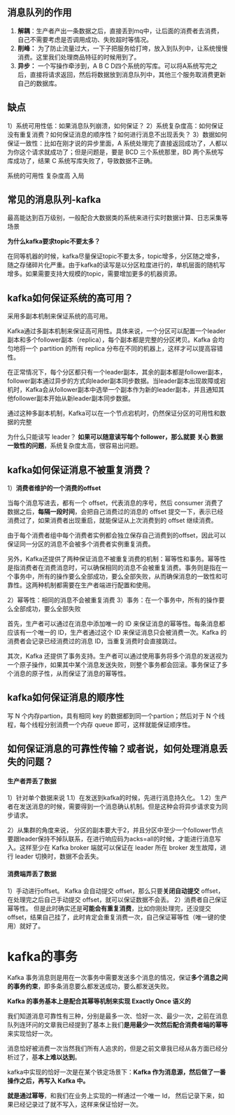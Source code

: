 ## 消息队列的作用

1) **解耦**：生产者产出一条数据之后，直接丢到mq中，让后面的消费者去消费，自己不需要考虑是否调用成功、失败超时等情况。
2) **削峰：** 为了防止流量过大，一下子把服务给打垮，放入到队列中，让系统慢慢消费。这里我们处理商品特征的时候用到了。
4) **异步：** 一个写操作牵涉到，A B C D四个系统的写库。可以将A系统写完之后，直接将请求返回，然后将数据放到消息队列中，其他三个服务取消费更新自己的数据库。

## 缺点

1）系统可用性低：如果消息队列崩溃，如何保证？
2）系统复杂度高：如何保证没有重复消费？如何保证消息的顺序性？如何进行消息不出现丢失？
3）数据如何保证一致性：比如在刚才说的异步里面，A 系统处理完了直接返回成功了，人都以为你这个请求就成功了；但是问题是，要是 BCD 三个系统那里，BD 两个系统写库成功了，结果 C 系统写库失败了，导致数据不正确。

系统的可用性
复杂度高
入局

## 常见的消息队列-kafka


最高能达到百万级别，一般配合大数据类的系统来进行实时数据计算、日志采集等场景

**为什么kafka要求topic不要太多？**

在同等机器的时候，kafka尽量保证topic不要太多，topic增多，分区随之增多，随之存储碎片化严重。由于kafka的读写是以分区粒度进行的，单机层面的随机写增多。如果需要支持大规模的topic，需要增加更多的机器资源。


## kafka如何保证系统的高可用？

采用多副本机制来保证系统的高可用。

Kafka通过多副本机制来保证高可用性。具体来说，一个分区可以配置一个leader副本和多个follower副本（replica），每个副本都是完整的分区拷贝。Kafka 会均匀地将一个 partition 的所有 replica 分布在不同的机器上，这样才可以提高容错性。

在正常情况下，每个分区都只有一个leader副本，其余的副本都是follower副本，follower副本通过异步的方式向leader副本同步数据。当leader副本出现故障或宕机时，Kafka会从follower副本中选举一个副本作为新的leader副本，并且通知其他follower副本开始从新leader副本同步数据。

通过这种多副本机制，Kafka可以在一个节点宕机时，仍然保证分区的可用性和数据的完整


为什么只能读写 leader？
	**如果可以随意读写每个 follower，那么就要 关心 数据一致性的问题**，系统复杂度太高，很容易出问题。



## kafka如何保证消息不被重复消费？

1）**消费者维护的一个消费的offset**

当每个消息写进去，都有一个 offset，代表消息的序号，然后 consumer 消费了数据之后，**每隔一段时间**，会把自己消费过的消息的 offset 提交一下，表示已经消费过了，如果消费者出现重启，就能保证从上次消费到的 offset 继续消费。

由于每个消费者组中每个消费者实例都会独立保存自己消费到的offset，因此可以保证同一分区的消息不会被多个消费者实例重复消费。

另外，Kafka还提供了两种保证消息不被重复消费的机制：幂等性和事务。幂等性是指消费者在消费消息时，可以确保相同的消息不会被重复消费。事务则是指在一个事务中，所有的操作要么全部成功，要么全部失败，从而确保消息的一致性和可靠性。这两种机制都需要在生产者端进行配置和使用。


2）幂等性：相同的消息不会被重复消费
3）事务：在一个事务中，所有的操作要么全部成功，要么全部失败

首先，生产者可以通过在消息中添加唯一的 ID 来保证消息的幂等性。每条消息都应该有一个唯一的 ID，生产者通过这个 ID 来保证消息只会被消费一次。Kafka 的消费者会记录已经消费过的消息 ID，当重复消费时会直接跳过。

其次，Kafka 还提供了事务支持。生产者可以通过使用事务将多个消息的发送视为一个原子操作，如果其中某个消息发送失败，则整个事务都会回滚。事务保证了多个消息的原子性，从而保证了消息的幂等性。


## kafka如何保证消息的顺序性

写 N 个内存partion，具有相同 key 的数据都到同一个partion；然后对于 N 个线程，每个线程分别消费一个内存 queue 即可，这样就能保证顺序性。


## 如何保证消息的可靠性传输？或者说，如何处理消息丢失的问题？

#### 生产者弄丢了数据

1）针对单个数据来说
  1.1）在发送到kafka的时候，先进行消息持久化。
  1.2）生产者在发送消息的时候，需要得到一个消息确认机制。但是这种会将异步请求变为同步请求。

2）从集群的角度来说，
分区的副本要大于2，并且分区中至少一个follower节点要跟leader保持不掉队联系，在进行响应码为acks=all的时候，才能进行消息写入。这样至少在 Kafka broker 端就可以保证在 leader 所在 broker 发生故障，进行 leader 切换时，数据不会丢失。


#### 消费端弄丢了数据

 1）手动进行offset。
	 Kafka 会自动提交 offset，那么只要**关闭自动提交** offset，在处理完之后自己手动提交 offset，就可以保证数据不会丢。
 2）消费者自己保证幂等性。
	 但是此时确实还是**可能会有重复消费**，比如你刚处理完，还没提交 offset，结果自己挂了，此时肯定会重复消费一次，自己保证幂等性（唯一键的使用）就好了。


# kafka的事务


Kafka 事务消息则是用在一次事务中需要发送多个消息的情况，保证**多个消息之间的事务约束**，即多条消息要么都发送成功，要么都发送失败。

**Kafka 的事务基本上是配合其幂等机制来实现 Exactly Once 语义的**

我们知道消息可靠性有三种，分别是最多一次、恰好一次、最少一次，之前在消息队列连环问的文章我已经提到了基本上我们**是用最少一次然后配合消费者端的幂等**来实现恰好一次。

消息恰好被消费一次当然我们所有人追求的，但是之前文章我已经从各方面已经分析过了，基**本上难以达到**。

kafka中实现的恰好一次是在某个铁定场景下：**Kafka 作为消息源，然后做了一番操作之后，再写入 Kafka 中。**

**就是通过幂等**，和我们在业务上实现的一样通过一个唯一 Id， 然后记录下来，如果已经记录过了就不写入，这样来保证恰好一次。

